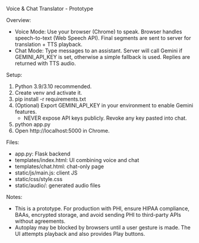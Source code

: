Voice & Chat Translator - Prototype

Overview:
- Voice Mode: Use your browser (Chrome) to speak. Browser handles speech-to-text (Web Speech API). Final segments are sent to server for translation + TTS playback.
- Chat Mode: Type messages to an assistant. Server will call Gemini if GEMINI_API_KEY is set, otherwise a simple fallback is used. Replies are returned with TTS audio.

Setup:
1. Python 3.9/3.10 recommended.
2. Create venv and activate it.
3. pip install -r requirements.txt
4. (Optional) Export GEMINI_API_KEY in your environment to enable Gemini features.
   - NEVER expose API keys publicly. Revoke any key pasted into chat.
5. python app.py
6. Open http://localhost:5000 in Chrome.

Files:
- app.py: Flask backend
- templates/index.html: UI combining voice and chat
- templates/chat.html: chat-only page
- static/js/main.js: client JS
- static/css/style.css
- static/audio/: generated audio files

Notes:
- This is a prototype. For production with PHI, ensure HIPAA compliance, BAAs, encrypted storage, and avoid sending PHI to third-party APIs without agreements.
- Autoplay may be blocked by browsers until a user gesture is made. The UI attempts playback and also provides Play buttons.
